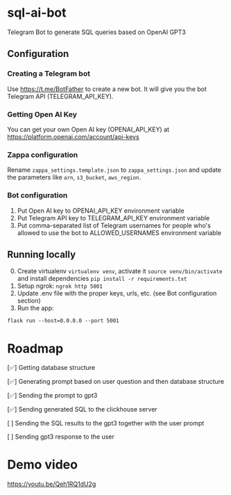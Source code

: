 # sql-ai-bot

Telegram Bot to generate SQL queries based on OpenAI GPT3

## Configuration

### Creating a Telegram bot

Use https://t.me/BotFather to create a new bot. It will give you
the bot Telegram API (TELEGRAM_API_KEY).

### Getting Open AI Key

You can get your own Open AI key (OPENAI_API_KEY) at
https://platform.openai.com/account/api-keys

### Zappa configuration

Rename `zappa_settings.template.json` to `zappa_settings.json` and update the parameters like
`arn`, `s3_bucket`, `aws_region`.

### Bot configuration

1. Put Open AI key to OPENAI_API_KEY environment variable
2. Put Telegram API key to TELEGRAM_API_KEY environment variable
3. Put comma-separated list of Telegram usernames for people who's
   allowed to use the bot to ALLOWED_USERNAMES environment variable

## Running locally

0. Create virtualenv `virtualenv venv`, activate it `source venv/bin/activate`
   and install dependencies `pip install -r requirements.txt`
1. Setup ngrok: `ngrok http 5001`
2. Update .env file with the proper keys, urls, etc. (see Bot configuration section)
3. Run the app:

```
flask run --host=0.0.0.0 --port 5001
```

# Roadmap

[✅] Getting database structure

[✅] Generating prompt based on user question and then database structure

[✅] Sending the prompt to gpt3

[✅] Sending generated SQL to the clickhouse server

[ ] Sending the SQL results to the gpt3 together with the user prompt

[ ] Sending gpt3 response to the user

# Demo video

https://youtu.be/Qeh1RQ1dU2g
